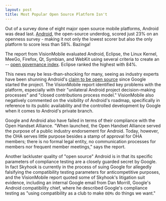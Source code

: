 ```yaml
---
layout: post
title: Most Popular Open Source Platform Isn't
---
```


Out of a survey done of eight major open source mobile platforms, Android was dead last. <a href="http://www.android.com/">Android</a>, the open-source underdog, scored just 23% on an openness survey - making it not only the lowest scorer but also the only platform to score less than 58%. Bazinga!

The report from VisionMobile evaluated Android, Eclipse, the Linux Kernel, MeeGo, Firefox, Qt, Symbian, and WebKit using several criteria to create an -- <a href="http://www.visionmobile.com/research.php#OGI">open governance index</a>.  Eclipse ranked the highest with 84%.

This news may be less-than-shocking for many, seeing as industry experts have been shunning Android's <a href="http://daringfireball.net/linked/2011/08/16/manjoo">claim to be open source</a> since Google started the project. The VisionMobile report identified key problems with the platform, especially with their "unilateral Android project decision-making processes" and "closed contributions process model." VisionMobile also negatively commented on the visibility of Android's roadmap, specifically in reference to its public availability and the controlled development by Google when it comes to Android's private branch. 

Google and Android also have failed in terms of their compliance with the Open Handset Alliance. "When launched, the Open Handset Alliance served the purpose of a public industry endorsement for Android. Today, however, the OHA serves little purpose besides a stamp of approval for OHA members; there is no formal legal entity, no communication processes for members nor frequent member meetings," says the report. 

Another lackluster quality of "open source" Android is in that its specific parameters of compliance testing are a closely guarded secret by Google. In fact Skyhook is currently in the process of suing Google for allegedly falsifying the compatibility testing parameters for anticompetitive purposes, and the VisionMobile report quoted some of Skyhook's litigation suit evidence, including an internal Google email from Dan Morrill, Google's Android compatibility chief, where he described Google's compliance testing as "using compatibility as a club to make `OEMs` do things we want."
